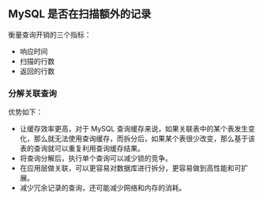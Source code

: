 ## MySQL 是否在扫描额外的记录

衡量查询开销的三个指标：

- 响应时间
- 扫描的行数
- 返回的行数

### 分解关联查询

优势如下：

- 让缓存效率更高，对于 MySQL 查询缓存来说，如果关联表中的某个表发生变化，那么就无法使用查询缓存，而拆分后，如果某个表很少改变，那么基于该表的查询就可以重复利用查询缓存结果。
- 将查询分解后，执行单个查询可以减少锁的竞争。
- 在应用层做关联，可以更容易对数据库进行拆分，更容易做到高性能和可扩展。
- 减少冗余记录的查询，还可能减少网络和内存的消耗。

